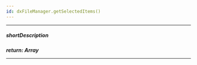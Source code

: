 ```yaml
---
id: dxFileManager.getSelectedItems()
---
```

---
##### shortDescription
<!-- Description goes here -->

##### return: Array<Object>
<!-- Description goes here -->

---
<!-- Description goes here -->